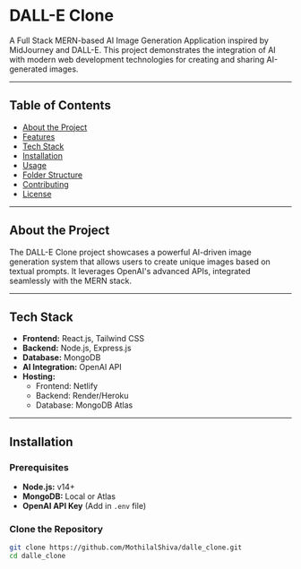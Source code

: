 # **DALL-E Clone**  
A Full Stack MERN-based AI Image Generation Application inspired by MidJourney and DALL-E. This project demonstrates the integration of AI with modern web development technologies for creating and sharing AI-generated images.

---

## **Table of Contents**  
- [About the Project](#about-the-project)  
- [Features](#features)  
- [Tech Stack](#tech-stack)  
- [Installation](#installation)  
- [Usage](#usage)  
- [Folder Structure](#folder-structure)  
- [Contributing](#contributing)  
- [License](#license)  

---

## **About the Project**  
The DALL-E Clone project showcases a powerful AI-driven image generation system that allows users to create unique images based on textual prompts. It leverages OpenAI's advanced APIs, integrated seamlessly with the MERN stack.



---

## **Tech Stack**  
- **Frontend:** React.js, Tailwind CSS  
- **Backend:** Node.js, Express.js  
- **Database:** MongoDB  
- **AI Integration:** OpenAI API  
- **Hosting:**  
  - Frontend: Netlify  
  - Backend: Render/Heroku  
  - Database: MongoDB Atlas  

---

## **Installation**  

### Prerequisites  
- **Node.js:** v14+  
- **MongoDB:** Local or Atlas  
- **OpenAI API Key** (Add in `.env` file)  

### Clone the Repository  
```bash
git clone https://github.com/MothilalShiva/dalle_clone.git
cd dalle_clone
